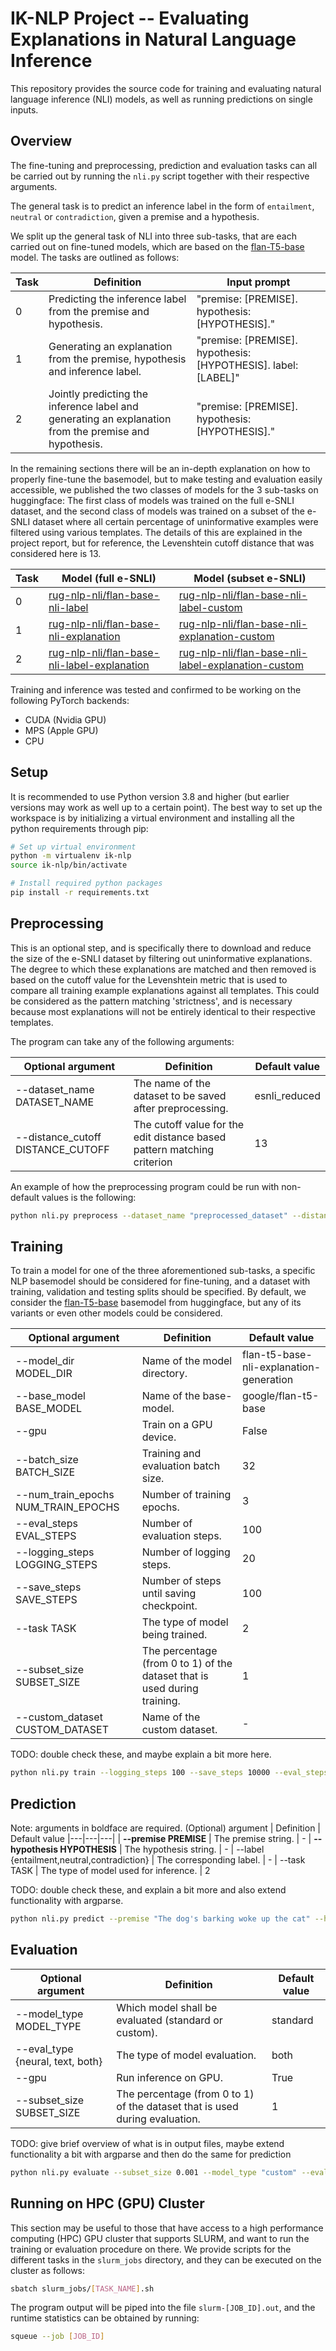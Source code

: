 # IK-NLP Project -- Evaluating Explanations in Natural Language Inference

This repository provides the source code for training and evaluating natural language inference (NLI) models, as well as running predictions on single inputs.

## Overview

The fine-tuning and preprocessing, prediction and evaluation tasks can all be carried out by running the `nli.py` script together with their respective arguments.

The general task is to predict an inference label in the form of `entailment`, `neutral` or `contradiction`, given a premise and a hypothesis.

We split up the general task of NLI into three sub-tasks, that are each carried out on fine-tuned models, which are based on the [flan-T5-base](https://huggingface.co/google/flan-t5-base) model. The tasks are outlined as follows:

Task | Definition | Input prompt
|---|---|---|
| 0 | Predicting the inference label from the premise and hypothesis. | "premise: [PREMISE]. hypothesis: [HYPOTHESIS]."
| 1 | Generating an explanation from the premise, hypothesis and inference label. | "premise: [PREMISE]. hypothesis: [HYPOTHESIS]. label: [LABEL]"
| 2 | Jointly predicting the inference label and generating an explanation from the premise and hypothesis. | "premise: [PREMISE]. hypothesis: [HYPOTHESIS]."

In the remaining sections there will be an in-depth explanation on how to properly fine-tune the basemodel, but to make testing and evaluation easily accessible, we published the two classes of models for the 3 sub-tasks on huggingface: The first class of models was trained on the full e-SNLI dataset, and the second class of models was trained on a subset of the e-SNLI dataset where all certain percentage of uninformative examples were filtered using various templates. The details of this are explained in the project report, but for reference, the Levenshtein cutoff distance that was considered here is 13.

Task | Model (full e-SNLI) | Model (subset e-SNLI)
|---|---|---|
| 0 | [rug-nlp-nli/flan-base-nli-label](https://huggingface.co/rug-nlp-nli/flan-base-nli-label) | [rug-nlp-nli/flan-base-nli-label-custom](https://huggingface.co/rug-nlp-nli/flan-base-nli-label-custom)
| 1 | [rug-nlp-nli/flan-base-nli-explanation](https://huggingface.co/rug-nlp-nli/flan-base-nli-explanation) | [rug-nlp-nli/flan-base-nli-explanation-custom](https://huggingface.co/rug-nlp-nli/flan-base-nli-explanation-custom)
| 2 | [rug-nlp-nli/flan-base-nli-label-explanation](https://huggingface.co/rug-nlp-nli/flan-base-nli-label-explanation) | [rug-nlp-nli/flan-base-nli-label-explanation-custom](https://huggingface.co/rug-nlp-nli/flan-base-nli-label-explanation-custom)

Training and inference was tested and confirmed to be working on the following PyTorch backends:

- CUDA (Nvidia GPU)
- MPS (Apple GPU)
- CPU

## Setup

It is recommended to use Python version 3.8 and higher (but earlier versions may work as well up to a certain point). The best way to set up the workspace is by initializing a virtual environment and installing all the python requirements through pip:

```bash
# Set up virtual environment
python -m virtualenv ik-nlp
source ik-nlp/bin/activate

# Install required python packages
pip install -r requirements.txt
```

## Preprocessing

This is an optional step, and is specifically there to download and reduce the size of the e-SNLI dataset by filtering out uninformative explanations. The degree to which these explanations are matched and then removed is based on the cutoff value for the Levenshtein metric that is used to compare all training example explanations against all templates. This could be considered as the pattern matching 'strictness', and is necessary because most explanations will not be entirely identical to their respective templates.

The program can take any of the following arguments:

Optional argument | Definition | Default value
|---|---|---|
| --dataset_name DATASET_NAME | The name of the dataset to be saved after preprocessing. | esnli_reduced
| --distance_cutoff DISTANCE_CUTOFF | The cutoff value for the edit distance based pattern matching criterion | 13

An example of how the preprocessing program could be run with non-default values is the following:

```bash
python nli.py preprocess --dataset_name "preprocessed_dataset" --distance_cutoff 11
```

## Training

To train a model for one of the three aforementioned sub-tasks, a specific NLP basemodel should be considered for fine-tuning, and a dataset with training, validation and testing splits should be specified. By default, we consider the [flan-T5-base](https://huggingface.co/google/flan-t5-base) basemodel from huggingface, but any of its variants or even other models could be considered.

Optional argument | Definition | Default value
|---|---|---|
| --model_dir MODEL_DIR | Name of the model directory. | flan-t5-base-nli-explanation-generation
| --base_model BASE_MODEL | Name of the base-model. | google/flan-t5-base
| --gpu | Train on a GPU device. | False
| --batch_size BATCH_SIZE | Training and evaluation batch size. | 32
| --num_train_epochs NUM_TRAIN_EPOCHS | Number of training epochs. | 3
| --eval_steps EVAL_STEPS | Number of evaluation steps. | 100
| --logging_steps LOGGING_STEPS | Number of logging steps. | 20
| --save_steps SAVE_STEPS | Number of steps until saving checkpoint. | 100
| --task TASK | The type of model being trained. | 2
| --subset_size SUBSET_SIZE | The percentage (from 0 to 1) of the dataset that is used during training. | 1
| --custom_dataset CUSTOM_DATASET | Name of the custom dataset. | -

TODO: double check these, and maybe explain a bit more here.

```bash
python nli.py train --logging_steps 100 --save_steps 10000 --eval_steps 200  --task 1
```

## Prediction

Note: arguments in boldface are required.
(Optional) argument | Definition | Default value
|---|---|---|
| __--premise PREMISE__ | The premise string. | -
| __--hypothesis HYPOTHESIS__ | The hypothesis string. | -
| --label {entailment,neutral,contradiction} | The corresponding label. | -
| --task TASK | The type of model used for inference. | 2

TODO: double check these, and explain a bit more and also extend functionality with argparse.

```bash
python nli.py predict --premise "The dog's barking woke up the cat" --hypothesis "the feline was sleeping" --task 2
```

## Evaluation

Optional argument | Definition | Default value
|---|---|---|
| --model_type MODEL_TYPE | Which model shall be evaluated (standard or custom). | standard
| --eval_type {neural, text, both} | The type of model evaluation. | both
| --gpu | Run inference on GPU. | True
| --subset_size SUBSET_SIZE | The percentage (from 0 to 1) of the dataset that is used during evaluation. | 1

TODO: give brief overview of what is in output files, maybe extend functionality a bit with argparse and then do the same for prediction  

```bash
python nli.py evaluate --subset_size 0.001 --model_type "custom" --eval_type neural
```

## Running on HPC (GPU) Cluster

This section may be useful to those that have access to a high performance computing (HPC) GPU cluster that supports SLURM, and want to run the training or evaluation procedure on there. We provide scripts for the different tasks in the `slurm_jobs` directory, and they can be executed on the cluster as follows:

```bash
sbatch slurm_jobs/[TASK_NAME].sh
```

The program output will be piped into the file `slurm-[JOB_ID].out`, and the runtime statistics can be obtained by running:

```bash
squeue --job [JOB_ID]
```

